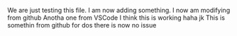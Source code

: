 We are just testing this file.
I am now adding something.
I now am modifying from github
Anotha one from VSCode I think this is working haha jk
This is somethin from github
for dos
there is now no issue
